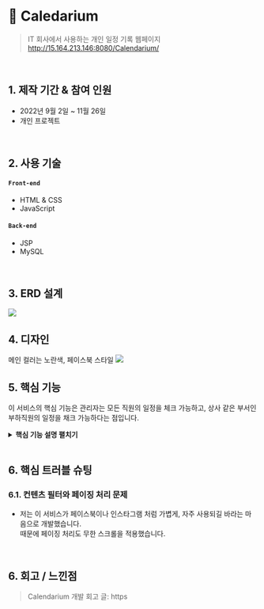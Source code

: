 # :pushpin: Caledarium
>IT 회사에서 사용하는 개인 일정 기록 웹페이지
>http://15.164.213.146:8080/Calendarium/

</br>

## 1. 제작 기간 & 참여 인원
- 2022년 9월 2일 ~ 11월 26일
- 개인 프로젝트

</br>

## 2. 사용 기술
#### `Front-end`
  - HTML & CSS
  - JavaScript
#### `Back-end`
  - JSP
  - MySQL 



</br>

## 3. ERD 설계
![](https://ibb.co/jM4ZKNY)

## 4. 디자인
메인 컬러는 노란색, 페이스북 스타일
![](https://ibb.co/pXfB1hs)

## 5. 핵심 기능
이 서비스의 핵심 기능은 관리자는 모든 직원의 일정을 체크 가능하고, 상사 같은 부서인 부하직원의 일정을 채크 가능하다는 점입니다.

<details>
<summary><b>핵심 기능 설명 펼치기</b></summary>
<div markdown="1">

### 5.1. 회원가입 페이지 (Sign_up.jsp)
![](https://ibb.co/xsSqDS4)

### 5.2. 로그인 페이지 (login.jsp)
![](https://ibb.co/xsSqDS4)

### 5.3. 아이디 찾기 페이지 (find_id.jsp)
![](https://ibb.co/xsSqDS4)

### 5.4. 비밀번호 찾기 페이지 (find_pw.jsp)
![](https://ibb.co/xsSqDS4)

### 5.5. 메인 페이지 (main.jsp)
![](https://ibb.co/xsSqDS4)

</div>
</details>

</br>

## 6. 핵심 트러블 슈팅
### 6.1. 컨텐츠 필터와 페이징 처리 문제
- 저는 이 서비스가 페이스북이나 인스타그램 처럼 가볍게, 자주 사용되길 바라는 마음으로 개발했습니다.  
때문에 페이징 처리도 무한 스크롤을 적용했습니다.

</br>

## 6. 회고 / 느낀점
>Calendarium 개발 회고 글: https
